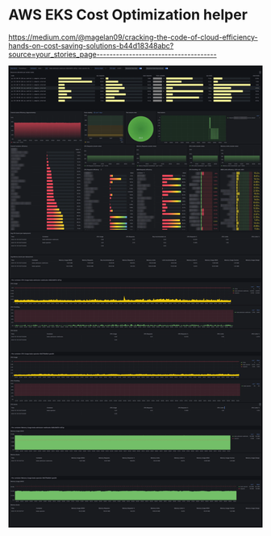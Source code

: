 # AWS EKS Cost Optimization helper

https://medium.com/@magelan09/cracking-the-code-of-cloud-efficiency-hands-on-cost-saving-solutions-b44d18348abc?source=your_stories_page-------------------------------------

![AWS EKS Cost Optimization helper](eks_cost_saving_helper.png)
